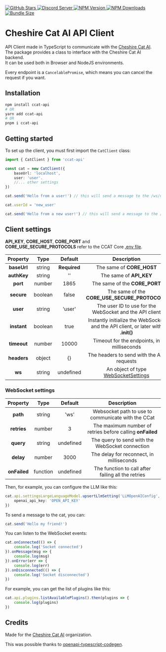 <a href="https://github.com/cheshire-cat-ai/api-client-ts">
  <img alt="GitHub Stars" src="https://img.shields.io/github/stars/cheshire-cat-ai/api-client-ts?logo=github&style=flat-square">
</a>
<a href="https://discord.gg/bHX5sNFCYU">
  <img alt="Discord Server" src="https://img.shields.io/discord/1092359754917089350?logo=discord&style=flat-square">
</a>
<a href="https://npmjs.com/package/ccat-api">
  <img alt="NPM Version" src="https://img.shields.io/npm/v/ccat-api?logo=npm&style=flat-square">
</a>
<a href="https://npmjs.com/package/ccat-api">
  <img alt="NPM Downloads" src="https://img.shields.io/npm/dw/ccat-api?logo=npm&style=flat-square">
</a>
<a href="https://bundlephobia.com/package/ccat-api">
  <img alt="Bundle Size" src="https://img.shields.io/bundlephobia/minzip/ccat-api?logo=npm&style=flat-square">
</a>

# Cheshire Cat AI API Client

API Client made in TypeScript to communicate with the [Cheshire Cat AI](https://github.com/cheshire-cat-ai/core).\
The package provides a class to interface with the Cheshire Cat AI backend.\
It can be used both in Browser and NodeJS environments.

Every endpoint is a `CancelablePromise`, which means you can cancel the request if you want.

## Installation

```bash
npm install ccat-api
# OR
yarn add ccat-api
# OR
pnpm i ccat-api
```

## Getting started

To set up the client, you must first import the `CatClient` class:

```ts
import { CatClient } from 'ccat-api'

const cat = new CatClient({
    baseUrl: 'localhost',
    user: 'user'.
    //... other settings
})

cat.send('Hello from a user!') // this will send a message to the /ws/user

cat.userId = 'new_user'

cat.send('Hello from a new user!') // this will send a message to the /ws/new_user
```

## Client settings

**API_KEY**, **CORE_HOST**, **CORE_PORT** and **CORE_USE_SECURE_PROTOCOLS** refer to the CCAT Core [.env file](https://github.com/cheshire-cat-ai/core/blob/main/.env.example).

| **Property** | **Type** | **Default**  | **Description**                                                                  |
|:------------:|:--------:|:------------:|:--------------------------------------------------------------------------------:|
| **baseUrl**  | string   | **Required** | The same of **CORE_HOST**                                                        |
| **authKey**  | string   | ''           | The same of **API_KEY**                                                          |
| **port**     | number   | 1865         | The same of the **CORE_PORT**                                                    |
| **secure**   | boolean  | false        | The same of the **CORE_USE_SECURE_PROTOCOLS**                                    |
| **user**     | string   | 'user'       | The user ID to use for the WebSocket and the API client                          |
| **instant**  | boolean  | true         | Instantly initialize the WebSocket and the API client, or later with **.init()** |
| **timeout**  | number   | 10000        | Timeout for the endpoints, in milliseconds                                       |
| **headers**  | object   | {}           | The headers to send with the API requests                                        |
| **ws**       | string   | undefined    | An object of type [WebSocketSettings](#websocket-settings)                       |

### WebSocket settings

| **Property** | **Type** | **Default** | **Description**                                           |
|:------------:|:--------:|:-----------:|:--------------------------------------------------------:|
| **path**     | string   | 'ws'        | Websocket path to use to communicate with the CCat        |
| **retries**  | number   | 3           | The maximum number of retries before calling **onFailed** |
| **query**    | string   | undefined   | The query to send with the WebSocket connection           |
| **delay**    | number   | 3000        | The delay for reconnect, in milliseconds                  |
| **onFailed** | function | undefined   | The function to call after failing all the retries        |

Then, for example, you can configure the LLM like this:

```ts
cat.api.settingsLargeLanguageModel.upsertLlmSetting('LLMOpenAIConfig', {
    openai_api_key: 'OPEN_API_KEY'
})
```

To send a message to the cat, you can:

```ts
cat.send('Hello my friend!')
```

You can listen to the WebSocket events:

```ts
cat.onConnected(() => {
    console.log('Socket connected')
}).onMessage(msg => {
    console.log(msg)
}).onError(err => {
    console.log(err)
}).onDisconnected(() => {
    console.log('Socket disconnected')
})
```

For example, you can get the list of plugins like this:

```ts
cat.api.plugins.listAvailablePlugins().then(plugins => {
    console.log(plugins)
})
```

## Credits

Made for the [Cheshire Cat AI](https://github.com/cheshire-cat-ai) organization.

This was possible thanks to [openapi-typescript-codegen](https://github.com/ferdikoomen/openapi-typescript-codegen).
